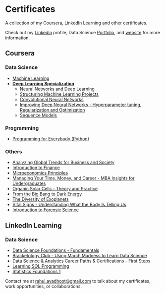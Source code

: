 # Certificates

A collection of my Coursera, LinkedIn Learning and other certificates.

Check out my [LinkedIn](https://www.linkedin.com/in/rahulavadhoot/) 
profile, Data Science [Portfolio](https://github.com/rahulavadhoot/data-science-portfolio/), and [website](http://rahulavadhoot.github.io/) for more information.

## Coursera

### Data Science

* [Machine Learning](https://github.com/rahulavadhoot/certificates/tree/master/Coursera/Data%20Science/Machine%20Learning.pdf)
* [**Deep Learning Specialization**](https://github.com/rahulavadhoot/certificates/tree/master/Coursera/Data%20Science/Deep%20Learning%20Specialization.pdf)
    * [Neural Networks and Deep Learning](https://github.com/rahulavadhoot/certificates/tree/master/Coursera/Data%20Science/Neural%20Networks%20and%20Deep%20Learning.pdf)
    * [Structuring Machine Learning Projects](https://github.com/rahulavadhoot/certificates/tree/master/Coursera/Data%20Science/Structuring%20Machine%20Learning%20Projects.pdf)
    * [Convolutional Neural Networks](https://github.com/rahulavadhoot/certificates/tree/master/Coursera/Data%20Science/Convolutional%20Neural%20Networks.pdf)
    * [Improving Deep Neural Networks - Hyperparameter tuning, Regularization and Optimization](https://github.com/rahulavadhoot/certificates/tree/master/Coursera/Data%20Science/Improving%20Deep%20Neural%20Networks%20-%20Hyperparameter%20tuning,%20Regularization%20and%20Optimization.pdf)
    * [Sequence Models](https://github.com/rahulavadhoot/Certificates/Coursera/Data%20Science/Sequence%20Models.pdf)

### Programming

* [Programming for Everybody (Python)](https://github.com/rahulavadhoot/certificates/tree/master/Coursera/Programming%20for%20Everybody%20(Python).pdf)

### Others

* [Analyzing Global Trends for Business and Society](https://github.com/rahulavadhoot/certificates/tree/master/Coursera/Analyzing%20Global%20Trends%20for%20Business%20and%20Society.pdf)
* [Introduction to Finance](https://github.com/rahulavadhoot/certificates/tree/master/Coursera/Introduction%20to%20Finance.pdf)
* [Microeconomics Principles](https://github.com/rahulavadhoot/certificates/tree/master/Coursera/Microeconomics%20Principles.pdf)
* [Managing Your Time, Money, and Career - MBA Insights for Undergraduates](https://github.com/rahulavadhoot/certificates/tree/master/Coursera/Managing%20Your%20Time,%20Money,%20and%20Career%20-%20MBA%20Insights%20for%20Undergraduates.pdf)
* [Organic Solar Cells - Theory and Practice](https://github.com/rahulavadhoot/certificates/tree/master/Coursera/Organic%20Solar%20Cells%20-%20Theory%20and%20Practice.pdf)
* [From the Big Bang to Dark Energy](https://github.com/rahulavadhoot/certificates/tree/master/Coursera/From%20the%20Big%20Bang%20to%20Dark%20Energy.pdf)
* [The Diversity of Exoplanets](https://github.com/rahulavadhoot/certificates/tree/master/Coursera/The%20Diversity%20of%20Exoplanets.pdf)
* [Vital Signs - Understanding What the Body Is Telling Us](https://github.com/rahulavadhoot/certificates/tree/master/Coursera/Vital%20Signs%20-%20Understanding%20What%20the%20Body%20Is%20Telling%20Us.pdf)
* [Introduction to Forensic Science](https://github.com/rahulavadhoot/certificates/tree/master/Coursera/Introduction%20to%20Forensic%20Science.pdf)

## LinkedIn Learning

### Data Science

* [Data Science Foundations - Fundamentals](https://github.com/rahulavadhoot/certificates/tree/master/LinkedIn%20Learning/Data%20Science%20Foundations%20-%20Fundamentals.pdf)
* [Bracketology Club - Using March Madness to Learn Data Science](https://github.com/rahulavadhoot/certificates/tree/master/LinkedIn%20Learning/Bracketology%20Club%20-%20Using%20March%20Madness%20to%20Learn%20Data%20Science.pdf)
* [Data Science & Analytics Career Paths & Certifications - First Steps](https://github.com/rahulavadhoot/certificates/tree/master/LinkedIn%20Learning/Data%20Science%20&%20Analytics%20Career%20Paths%20&%20Certifications%20-%20First%20Steps.pdf)
* [Learning SQL Programming](https://github.com/rahulavadhoot/certificates/tree/master/LinkedIn%20Learning/Learning%20SQL%20Programming.pdf)
* [Statistics Foundations 1](https://github.com/rahulavadhoot/certificates/tree/master/LinkedIn%20Learning/Statistics%20Foundations%201.pdf)

Contact me at rahul.avadhoot@gmail.com to talk about my certificates, work opportunities, or collaborations.
